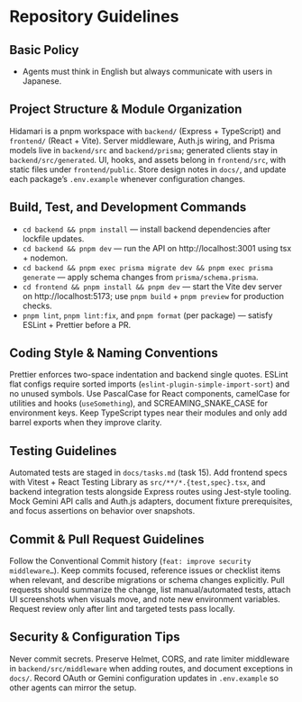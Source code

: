 # Repository Guidelines

## Basic Policy

- Agents must think in English but always communicate with users in Japanese.

## Project Structure & Module Organization

Hidamari is a pnpm workspace with `backend/` (Express + TypeScript) and `frontend/` (React + Vite). Server middleware, Auth.js wiring, and Prisma models live in `backend/src` and `backend/prisma`; generated clients stay in `backend/src/generated`. UI, hooks, and assets belong in `frontend/src`, with static files under `frontend/public`. Store design notes in `docs/`, and update each package’s `.env.example` whenever configuration changes.

## Build, Test, and Development Commands

- `cd backend && pnpm install` — install backend dependencies after lockfile updates.
- `cd backend && pnpm dev` — run the API on http://localhost:3001 using tsx + nodemon.
- `cd backend && pnpm exec prisma migrate dev && pnpm exec prisma generate` — apply schema changes from `prisma/schema.prisma`.
- `cd frontend && pnpm install && pnpm dev` — start the Vite dev server on http://localhost:5173; use `pnpm build` + `pnpm preview` for production checks.
- `pnpm lint`, `pnpm lint:fix`, and `pnpm format` (per package) — satisfy ESLint + Prettier before a PR.

## Coding Style & Naming Conventions

Prettier enforces two-space indentation and backend single quotes. ESLint flat configs require sorted imports (`eslint-plugin-simple-import-sort`) and no unused symbols. Use PascalCase for React components, camelCase for utilities and hooks (`useSomething`), and SCREAMING_SNAKE_CASE for environment keys. Keep TypeScript types near their modules and only add barrel exports when they improve clarity.

## Testing Guidelines

Automated tests are staged in `docs/tasks.md` (task 15). Add frontend specs with Vitest + React Testing Library as `src/**/*.{test,spec}.tsx`, and backend integration tests alongside Express routes using Jest-style tooling. Mock Gemini API calls and Auth.js adapters, document fixture prerequisites, and focus assertions on behavior over snapshots.

## Commit & Pull Request Guidelines

Follow the Conventional Commit history (`feat: improve security middleware…`). Keep commits focused, reference issues or checklist items when relevant, and describe migrations or schema changes explicitly. Pull requests should summarize the change, list manual/automated tests, attach UI screenshots when visuals move, and note new environment variables. Request review only after lint and targeted tests pass locally.

## Security & Configuration Tips

Never commit secrets. Preserve Helmet, CORS, and rate limiter middleware in `backend/src/middleware` when adding routes, and document exceptions in `docs/`. Record OAuth or Gemini configuration updates in `.env.example` so other agents can mirror the setup.
